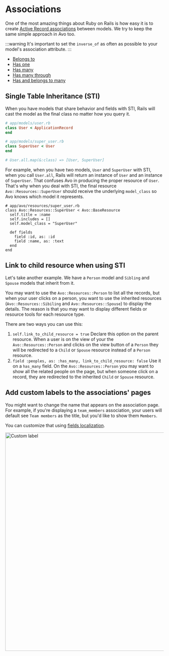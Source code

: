 # Associations

One of the most amazing things about Ruby on Rails is how easy it is to create [Active Record associations](https://guides.rubyonrails.org/association_basics.html) between models. We try to keep the same simple approach in Avo too.

:::warning
It's important to set the `inverse_of` as often as possible to your model's association attribute.
:::

 - [Belongs to](./associations/belongs_to)
 - [Has one](./associations/has_one)
 - [Has many](./associations/has_many)
 - [Has many through](./associations/has_many#has-many-through)
 - [Has and belongs to many](./associations/has_and_belongs_to_many)

## Single Table Inheritance (STI)

When you have models that share behavior and fields with STI, Rails will cast the model as the final class no matter how you query it.

```ruby
# app/models/user.rb
class User < ApplicationRecord
end

# app/models/super_user.rb
class SuperUser < User
end

# User.all.map(&:class) => [User, SuperUser]
```

For example, when you have two models, `User` and `SuperUser` with STI, when you call `User.all`, Rails will return an instance of `User` and an instance of `SuperUser`. That confuses Avo in producing the proper resource of `User`. That's why when you deal with STI, the final resource `Avo::Resources::SuperUser` should receive the underlying `model_class` so Avo knows which model it represents.

```ruby{5}
# app/avo/resources/super_user.rb
class Avo::Resources::SuperUser < Avo::BaseResource
  self.title = :name
  self.includes = []
  self.model_class = "SuperUser"

  def fields
    field :id, as: :id
    field :name, as: :text
  end
end
```

## Link to child resource when using STI

Let's take another example. We have a `Person` model and `Sibling` and `Spouse` models that inherit from it.

You may want to use the `Avo::Resources::Person` to list all the records, but when your user clicks on a person, you want to use the inherited resources (`Avo::Resources::Sibiling` and `Avo::Resources::Spouse`) to display the details. The reason is that you may want to display different fields or resource tools for each resource type.

There are two ways you can use this:

1. `self.link_to_child_resource = true` Declare this option on the parent resource. When a user is on the <Index /> view of your the `Avo::Resources::Person` and clicks on the view button of a `Person` they will be redirected to a `Child` or `Spouse` resource instead of a `Person` resource.
2. `field :peoples, as: :has_many, link_to_child_resource: false` Use it on a `has_many` field. On the `Avo::Resources::Person` you may want to show all the related people on the <Show /> page, but when someone click on a record, they are redirected to the inherited `Child` or `Spouse` resource.

## Add custom labels to the associations' pages

You might want to change the name that appears on the association page. For example, if you're displaying a `team_members` association, your users will default see `Team members` as the title, but you'd like to show them `Members`.

You can customize that using [fields localization](i18n.html#localizing-fields).

<Image src="/assets/img/associations/custom-label.jpg" width="1224" height="692" alt="Custom label" />
